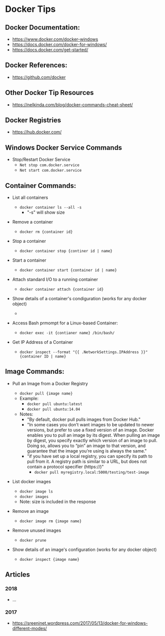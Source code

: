 # Docker Tips

## Docker Documentation: 
- https://www.docker.com/docker-windows
- https://docs.docker.com/docker-for-windows/
- https://docs.docker.com/get-started/


## Docker References:
- https://github.com/docker


## Other Docker Tip Resources
- https://nelkinda.com/blog/docker-commands-cheat-sheet/


## Docker Registries
- https://hub.docker.com/


## Windows Docker Service Commands
- Stop/Restart Docker Service
  + ```Net stop com.docker.service```
  + ```Net start com.docker.service```



## Container Commands:
- List all containers
  + ```docker container ls --all -s```  
    * "-s" will show size 

- Remove a container
  + ```docker rm {container id}```

- Stop a container
  + ```docker container stop {continer id | name}```

- Start a container
  + ```docker container start {container id | name}```

- Attach standard I/O to a running container
  + ```docker container attach {container id}```

- Show details of a container's condiguration (works for any docker object)
  + ```docker inspect {container name}

- Access Bash prmompt for a Linux-based Container:
  + ```docker exec -it {contianer name} /bin/bash/```

- Get IP Address of a Container
  + ```docker inspect --format "{{ .NetworkSettings.IPAddress }}"  {container ID | name}```


## Image Commands:
- Pull an Image from a Docker Registry
  + ```docker pull {image name}```
  + Example: 
    * ```docker pull ubuntu:latest```
    * ```docker pull ubuntu:14.04```
  + Notes:
    * "By default, docker pull pulls images from Docker Hub."
    * "In some cases you don’t want images to be updated to newer versions, but prefer to use a fixed version of an image. Docker enables you to pull an image by its digest. When pulling an image by digest, you specify exactly which version of an image to pull. Doing so, allows you to “pin” an image to that version, and guarantee that the image you’re using is always the same."
    * "if you have set up a local registry, you can specify its path to pull from it. A registry path is similar to a URL, but does not contain a protocol specifier (https://)"
      * ```docker pull myregistry.local:5000/testing/test-image```



- List docker images
  + ```docker image ls```
  + ```docker images```
  + Note: size is included in the response

- Remove an image
  + ```docker image rm {image name}```

- Remove unused images 
  + ```docker prune``` 

- Show details of an image's configuration (works for any docker object) 
  + ```docker inspect {image name}```



## Articles
### 2018
- ...
 
### 2017
- https://sreeninet.wordpress.com/2017/05/13/docker-for-windows-different-modes/

